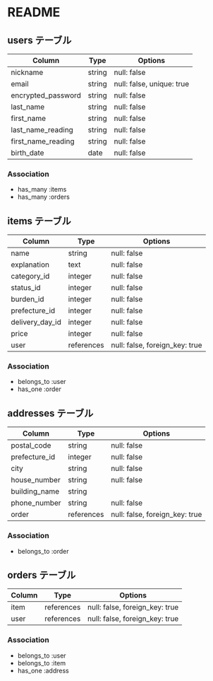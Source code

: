 # README

## users テーブル

| Column                  | Type   | Options                   |
| ----------------------- | ------ | ------------------------- |
| nickname                | string | null: false               |
| email                   | string | null: false, unique: true |
| encrypted_password      | string | null: false               |
| last_name               | string | null: false               |
| first_name              | string | null: false               |
| last_name_reading       | string | null: false               |
| first_name_reading      | string | null: false               |
| birth_date              | date   | null: false               |

### Association

- has_many :items
- has_many :orders

## items テーブル

| Column             | Type        | Options                        |
| ------------------ | ----------- | ------------------------------ |
| name               | string      | null: false                    |
| explanation        | text        | null: false                    |
| category_id        | integer     | null: false                    |
| status_id          | integer     | null: false                    |
| burden_id          | integer     | null: false                    |
| prefecture_id      | integer     | null: false                    |
| delivery_day_id    | integer     | null: false                    |
| price              | integer     | null: false                    |
| user               | references  | null: false, foreign_key: true |

### Association

- belongs_to :user
- has_one    :order

## addresses テーブル

| Column          | Type       | Options                        |
| --------------- | ---------- | ------------------------------ |
| postal_code     | string     | null: false                    |
| prefecture_id   | integer    | null: false                    |
| city            | string     | null: false                    |
| house_number    | string     | null: false                    |
| building_name   | string     |                                |
| phone_number    | string     | null: false                    |
| order           | references | null: false, foreign_key: true |

### Association

- belongs_to :order

## orders テーブル

| Column  | Type       | Options                        |
| ------- | ---------- | ------------------------------ |
| item    | references | null: false, foreign_key: true |
| user    | references | null: false, foreign_key: true |

### Association

- belongs_to :user
- belongs_to :item
- has_one    :address